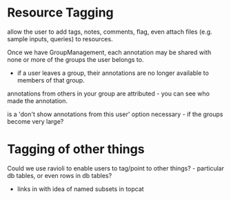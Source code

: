 # Resource Tagging #
allow the user to add tags, notes, comments, flag, even attach files (e.g. sample inputs, queries) to resources.

Once we have GroupManagement, each annotation may be shared with none or more of the groups the user belongs to.
  * if a user leaves a group, their annotations are no longer available to members of that group.

annotations from others in your group are attributed - you can see who made the annotation.

is a 'don't show annotations from this user'  option necessary - if the groups become very large?

# Tagging of other things #
Could we use ravioli to enable users to tag/point to other things? - particular db tables, or even rows in db tables?
  * links in with idea of named subsets in topcat